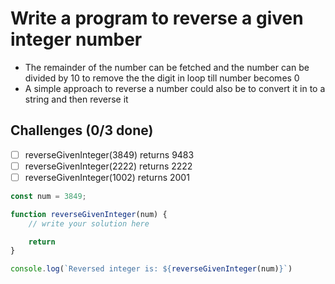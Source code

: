 # Write a program to reverse a given integer number
+ The remainder of the number can be fetched and the number can be divided by 10 to remove the the digit in loop till number becomes 0
+ A simple approach to reverse a number could also be to convert it in to a string and then reverse it

## Challenges (0/3 done)
- [ ] reverseGivenInteger(3849) returns 9483
- [ ] reverseGivenInteger(2222) returns 2222
- [ ] reverseGivenInteger(1002) returns 2001

```js
const num = 3849;

function reverseGivenInteger(num) {
    // write your solution here

    return
}

console.log(`Reversed integer is: ${reverseGivenInteger(num)}`)
```

